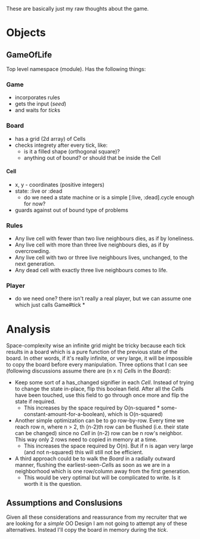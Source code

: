 These are basically just my raw thoughts about the game.

# Objects

## GameOfLife
Top level namespace (module). Has the following things:

### Game
* incorporates rules
* gets the input (*seed*)
* and waits for *tick*s

### Board
* has a grid (2d array) of Cells
* checks integrety after every tick, like:
  - is it a filled shape (orthogonal square)?  
  - anything out of bound? or should that be inside the Cell

#### Cell
* x, y - coordinates (positive integers)
* state: :live or :dead
  - do we need a state machine or is a simple [:live, :dead].cycle enough for now?
* guards against out of bound type of problems

### Rules
* Any live cell with fewer than two live neighbours dies, as if by loneliness.
* Any live cell with more than three live neighbours dies, as if by overcrowding.
* Any live cell with two or three live neighbours lives, unchanged, to the next generation.
* Any dead cell with exactly three live neighbours comes to life.

### Player
* do we need one? there isn't really a real player, but we can assume one which just calls Game#tick *

# Analysis
Space-complexity wise an infinite grid might be tricky because each tick results in a board which is a pure function of the previous state of the board. In other words, if it's really infinite, or very large, it will be impossible to copy the board before every manipulation. Three options that I can see (following discussions assume there are (n x n) *Cell*s in the *Board*):

* Keep some sort of a has\_changed signifier in each *Cell*. Instead of trying to change the state in-place, flip this boolean field. After all the *Cell*s have been touched, use this field to go through once more and flip the state if required.
  - This increases by the space required by O(n-squared * some-constant-amount-for-a-boolean), which is O(n-squared)
* Another simple optimization can be to go row-by-row. Every time we reach row n, where n > 2, th (n-2)th row can be flushed (i.e. their state can be changed) since no *Cell* in (n-2) row can be n row's neighbor. This way only 2 rows need to copied in memory at a time.
  - This increases the space required by O(n). But if n is agan very large (and not n-squared) this will still not be efficient.
* A third approach could be to walk the *Board* in a radially outward manner, flushing the earliest-seen-*Cell*s as soon as we are in a neighborhood which is one row/column away from the first generation.
  - This would be very optimal but will be complicated to write. Is it worth it is the question.

## Assumptions and Conslusions
Given all these considerations and reassurance from my recruiter that we are looking for a *simple* OO Design I am not going to attempt any of these alternatives. Instead I'll copy the board in memory during the *tick*.
